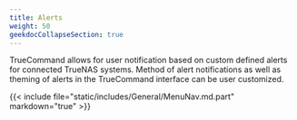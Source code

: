 ```yaml
---
title: Alerts
weight: 50
geekdocCollapseSection: true
---
```


TrueCommand allows for user notification based on custom defined alerts for connected TrueNAS systems.
Method of alert notifications as well as theming of alerts in the TrueCommand interface can be user customized.

{{< include file="static/includes/General/MenuNav.md.part" markdown="true" >}}
